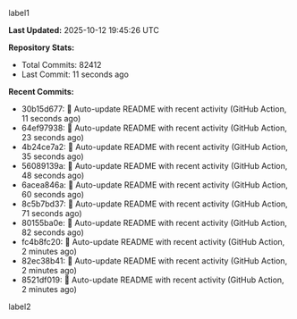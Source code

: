
label1 
<!-- ACTIVITY_START -->
**Last Updated:** 2025-10-12 19:45:26 UTC

**Repository Stats:**
- Total Commits: 82412
- Last Commit: 11 seconds ago

**Recent Commits:**
- 30b15d677: 🤖 Auto-update README with recent activity (GitHub Action, 11 seconds ago)
- 64ef97938: 🤖 Auto-update README with recent activity (GitHub Action, 23 seconds ago)
- 4b24ce7a2: 🤖 Auto-update README with recent activity (GitHub Action, 35 seconds ago)
- 56089139a: 🤖 Auto-update README with recent activity (GitHub Action, 48 seconds ago)
- 6acea846a: 🤖 Auto-update README with recent activity (GitHub Action, 60 seconds ago)
- 8c5b7bd37: 🤖 Auto-update README with recent activity (GitHub Action, 71 seconds ago)
- 80155ba0e: 🤖 Auto-update README with recent activity (GitHub Action, 82 seconds ago)
- fc4b8fc20: 🤖 Auto-update README with recent activity (GitHub Action, 2 minutes ago)
- 82ec38b41: 🤖 Auto-update README with recent activity (GitHub Action, 2 minutes ago)
- 8521df019: 🤖 Auto-update README with recent activity (GitHub Action, 2 minutes ago)
<!-- ACTIVITY_END -->

label2
